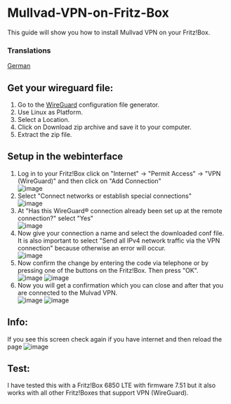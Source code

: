 # Mullvad-VPN-on-Fritz-Box
This guide will show you how to install Mullvad VPN on your Fritz!Box.

### Translations
[German](https://github.com/DedBash/Mullvad-VPN-on-Fritz-Box/blob/main/german.md)

## Get your wireguard file:
1. Go to the [WireGuard](https://mullvad.net/de/account/#/wireguard-config) configuration file generator.<br>
2. Use Linux as Platform.<br>
3. Select a Location.<br>
4. Click on Download zip archive and save it to your computer.<br>
5. Extract the zip file.<br>

## Setup in the webinterface
1. Log in to your Fritz!Box click on "Internet" -> "Permit Access"  -> "VPN (WireGuard)" and then click on "Add Connection"<br>
![image](https://user-images.githubusercontent.com/79027536/236583105-372c30d5-8532-465a-b5fd-807389c96758.png)
2. Select "Connect networks or establish special connections"<br>
![image](https://user-images.githubusercontent.com/79027536/236583174-90aba2f1-1a8b-4f96-91c1-d4b5af232faa.png)
3. At "Has this WireGuard® connection already been set up at the remote connection?" select "Yes"<br>
![image](https://user-images.githubusercontent.com/79027536/236583267-418e98f6-b6ba-4b5e-947b-8bedb58ae444.png)
4. Now give your connection a name and select the downloaded conf file. It is also important to select "Send all IPv4 network traffic via the VPN connection" because otherwise an error will occur.<br>
![image](https://user-images.githubusercontent.com/79027536/236583410-e775b379-a560-4c03-b3ba-dae891c4e100.png)
5. Now confirm the change by entering the code via telephone or by pressing one of the buttons on the Fritz!Box. Then press "OK". <br>
![image](https://user-images.githubusercontent.com/79027536/236583577-aa86b100-0856-4471-bb6f-c422b26407a1.png)
![image](https://user-images.githubusercontent.com/79027536/236583586-13447829-4b2b-45d5-bf21-9656310f21ea.png)
6. Now you will get a confirmation which you can close and after that you are connected to the Mulvad VPN.<br>
![image](https://user-images.githubusercontent.com/79027536/236583650-92fb0fdf-c0d1-4c7c-8755-a8104383fd09.png)
![image](https://user-images.githubusercontent.com/79027536/236583763-4d1687e1-21b9-433a-8a64-3311d2bad684.png)

## Info:
If you see this screen check again if you have internet and then reload the page
![image](https://user-images.githubusercontent.com/79027536/236584344-a9027a75-f8de-4d4a-994e-9fd7f44419f7.png)

## Test:
I have tested this with a Fritz!Box 6850 LTE with firmware 7.51 but it also works with all other Fritz!Boxes that support VPN (WireGuard).




